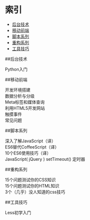 # 索引

* [后台技术](#后台技术)
* [移动前端](#移动前端)
* [脚本系列](#脚本系列)
* [重构系列](#重构系列)
* [工具技巧](#工具技巧)

##后台技术

Python入门


##移动前端

开发环境搭建<br/>
数据分析与分级<br/>
Meta标签和媒体查询<br/>
利用HTML5开发网站<br/>
触摸事件<br/>
常见问题


##脚本系列

深入了解JavaScript（译）<br/>
ES6替代CoffeeScript（译）<br/>
10个ES6使用技巧（译）<br/>
JavaScript( jQuery ) setTimeout() 定时器


##重构系列

15个问题测试你的CSS知识 <br/>
15个问题测试你的HTML知识<br/>
3个（几乎）没人知道的css技巧


##工具技巧

Less初学入门<br/>